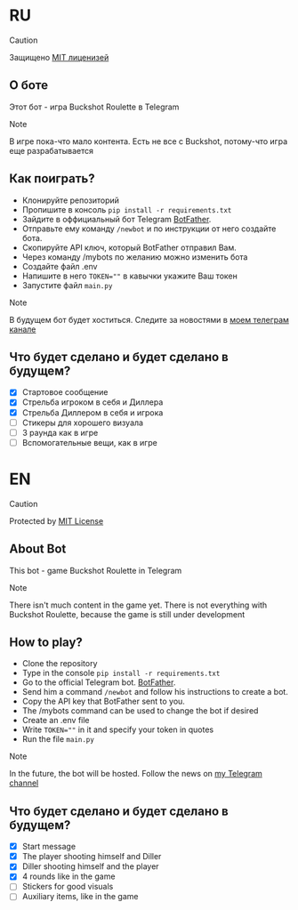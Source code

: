 # RU
> [!CAUTION]
> Защищено [MIT лиценизей](https://github.com/mbutskpy/buckshot/blob/main/LICENSE)

## О боте
Этот бот - игра Buckshot Roulette в Telegram
> [!NOTE]
> В игре пока-что мало контента. Есть не все с Buckshot, потому-что игра еще разрабатывается

## Как поиграть?
* Клонируйте репозиторий
* Пропишите в консоль `pip install -r requirements.txt`
* Зайдите в оффициальный бот Telegram [BotFather](https://t.me/BotFather).
* Отправьте ему команду `/newbot` и по инструкции от него создайте бота.
* Скопируйте API ключ, который BotFather отправил Вам.
* Через команду /mybots по желанию можно изменить бота
* Создайте файл .env
* Напишите в него `TOKEN=""` в кавычки укажите Ваш токен
* Запустите файл `main.py`

> [!NOTE]
> В будущем бот будет хоститься. Следите за новостями в [моем телеграм канале](https://t.me/mbutskch)

## Что будет сделано и будет сделано в будущем?
- [x] Стартовое сообщение
- [x] Стрельба игроком в себя и Диллера
- [x] Стрельба Диллером в себя и игрока 
- [ ] Стикеры для хорошего визуала
- [ ] 3 раунда как в игре
- [ ] Вспомогательные вещи, как в игре

# EN
> [!CAUTION]
> Protected by [MIT License](https://github.com/mbutskpy/buckshot/blob/main/LICENSE)

## About Bot
This bot - game Buckshot Roulette in Telegram
> [!NOTE]
> There isn't much content in the game yet. There is not everything with Buckshot Roulette, because the game is still under development

## How to play?
* Clone the repository
* Type in the console `pip install -r requirements.txt`
* Go to the official Telegram bot. [BotFather](https://t.me/BotFather).
* Send him a command `/newbot` and follow his instructions to create a bot.
* Copy the API key that BotFather sent to you.
* The /mybots command can be used to change the bot if desired
* Create an .env file
* Write `TOKEN=""` in it and specify your token in quotes
* Run the file `main.py`

> [!NOTE]
> In the future, the bot will be hosted. Follow the news on [my Telegram channel](https://t.me/mbutskch)

## Что будет сделано и будет сделано в будущем?
- [x] Start message
- [x] The player shooting himself and Diller
- [x] Diller shooting himself and the player
- [x] 4 rounds like in the game
- [ ] Stickers for good visuals
- [ ] Auxiliary items, like in the game